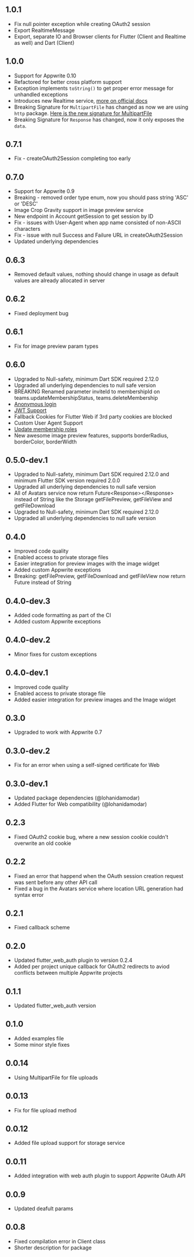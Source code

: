 ## 1.0.1
- Fix null pointer exception while creating OAuth2 session
- Export RealtimeMessage
- Export, separate IO and Browser clients for Flutter (Client and Realtime as well) and Dart (Client)

## 1.0.0
- Support for Appwrite 0.10
- Refactored for better cross platform support
- Exception implements `toString()` to get proper error message for unhandled exceptions
- Introduces new Realtime service, [more on official docs](link-to-realtime-docs)
- Breaking Signature for `MultipartFile` has changed as now we are using `http` package. [Here is the new signature for MultipartFile](https://pub.dev/documentation/http/latest/http/MultipartFile-class.html)
- Breaking Signature for `Response` has changed, now it only exposes the `data`.

## 0.7.1
- Fix - createOAuth2Session completing too early

## 0.7.0
- Support for Appwrite 0.9
- Breaking - removed order type enum, now you should pass string &#039;ASC&#039; or &#039;DESC&#039;
- Image Crop Gravity support in image preview service
- New endpoint in Account getSession to get session by ID
- Fix - issues with User-Agent when app name consisted of non-ASCII characters
- Fix - issue with null Success and Failure URL in createOAuth2Session
- Updated underlying dependencies

## 0.6.3

- Removed default values, nothing should change in usage as default values are already allocated in server

## 0.6.2

- Fixed deployment bug

## 0.6.1

- Fix for image preview param types

## 0.6.0

- Upgraded to Null-safety, minimum Dart SDK required 2.12.0
- Upgraded all underlying dependencies to null safe version
- BREAKING Renamed parameter inviteId to membershipId on teams.updateMembershipStatus, teams.deleteMembership
- [Anonymous login](https://appwrite.io/docs/client/account?sdk=flutter#accountCreateAnonymousSession)
- [JWT Support](https://appwrite.io/docs/client/account?sdk=flutter#accountCreateJWT)
- Fallback Cookies for Flutter Web if 3rd party cookies are blocked
- Custom User Agent Support
- [Update membership roles](https://appwrite.io/docs/client/teams?sdk=flutter#teamsUpdateMembershipRoles)
- New awesome image preview features, supports borderRadius, borderColor, borderWidth 

## 0.5.0-dev.1

- Upgraded to Null-safety, minimum Dart SDK required 2.12.0 and minimum Flutter SDK version required 2.0.0
- Upgraded all underlying dependencies to null safe version
- All of Avatars service now return Future&lt;Response&gt;&lt;/Response&gt; instead of String like the Storage getFilePreview, getFileView and getFileDownload
- Upgraded to Null-safety, minimum Dart SDK required 2.12.0
- Upgraded all underlying dependencies to null safe version

## 0.4.0

- Improved code quality
- Enabled access to private storage files
- Easier integration for preview images with the image widget
- Added custom Appwrite exceptions
- Breaking: getFilePreview, getFileDownload and getFileView now return Future instead of String

## 0.4.0-dev.3

- Added code formatting as part of the CI
- Added custom Appwrite exceptions

## 0.4.0-dev.2

- Minor fixes for custom exceptions

## 0.4.0-dev.1

- Improved code quality
- Enabled access to private storage file
- Added easier integration for preview images and the Image widget

## 0.3.0

- Upgraded to work with Appwrite 0.7

## 0.3.0-dev.2

- Fix for an error when using a self-signed certificate for Web

## 0.3.0-dev.1

- Updated package dependencies (@lohanidamodar)
- Added Flutter for Web compatibility (@lohanidamodar)

## 0.2.3

- Fixed OAuth2 cookie bug, where a new session cookie couldn&#039;t overwrite an old cookie

## 0.2.2

- Fixed an error that happend when the OAuth session creation request was sent before any other API call
- Fixed a bug in the Avatars service where location URL generation had syntax error

## 0.2.1

- Fixed callback scheme

## 0.2.0

- Updated flutter_web_auth plugin to version 0.2.4
- Added per project unique callback for OAuth2 redirects to aviod conflicts between multiple Appwrite projects

## 0.1.1

- Updated flutter_web_auth version

## 0.1.0

- Added examples file
- Some minor style fixes

## 0.0.14

- Using MultipartFile for file uploads

## 0.0.13

- Fix for file upload method

## 0.0.12

- Added file upload support for storage service

## 0.0.11

- Added integration with web auth plugin to support Appwrite OAuth API

## 0.0.9

- Updated deafult params

## 0.0.8

- Fixed compilation error in Client class
- Shorter description for package
